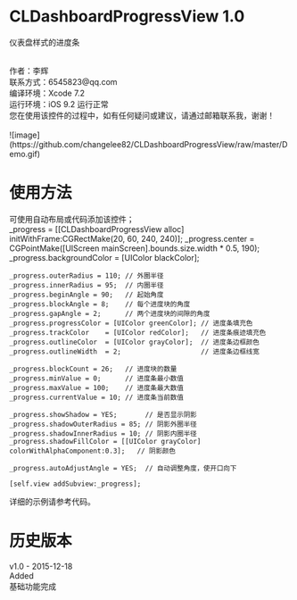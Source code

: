 # CLDashboardProgressView 1.0
仪表盘样式的进度条

<br />
作者：李辉 <br />
联系方式：6545823@qq.com <br />
编译环境：Xcode 7.2 <br />
运行环境：iOS 9.2 运行正常 <br />
您在使用该控件的过程中，如有任何疑问或建议，请通过邮箱联系我，谢谢！ <br />

<br />
![image](https://github.com/changelee82/CLDashboardProgressView/raw/master/Demo.gif)
<br />

使用方法
===============
可使用自动布局或代码添加该控件； <br />
    _progress = [[CLDashboardProgressView alloc] initWithFrame:CGRectMake(20, 60, 240, 240)];
    _progress.center = CGPointMake([UIScreen mainScreen].bounds.size.width * 0.5, 190);
    _progress.backgroundColor = [UIColor blackColor];
    
    _progress.outerRadius = 110; // 外圈半径
    _progress.innerRadius = 95;  // 内圈半径
    _progress.beginAngle = 90;   // 起始角度
    _progress.blockAngle = 8;    // 每个进度块的角度
    _progress.gapAngle = 2;      // 两个进度块的间隙的角度
    _progress.progressColor = [UIColor greenColor]; // 进度条填充色
    _progress.trackColor    = [UIColor redColor];   // 进度条痕迹填充色
    _progress.outlineColor  = [UIColor grayColor];  // 进度条边框颜色
    _progress.outlineWidth  = 2;                    // 进度条边框线宽
    
    _progress.blockCount = 26;   // 进度块的数量
    _progress.minValue = 0;      // 进度条最小数值
    _progress.maxValue = 100;    // 进度条最大数值
    _progress.currentValue = 10; // 进度条当前数值
    
    _progress.showShadow = YES;       // 是否显示阴影
    _progress.shadowOuterRadius = 85; // 阴影外圈半径
    _progress.shadowInnerRadius = 10; // 阴影内圈半径
    _progress.shadowFillColor = [[UIColor grayColor] colorWithAlphaComponent:0.3];   // 阴影颜色
    
    _progress.autoAdjustAngle = YES;  // 自动调整角度，使开口向下
    
    [self.view addSubview:_progress];
    
详细的示例请参考代码。 <br />

历史版本
===============
v1.0 - 2015-12-18 <br />
Added <br />
基础功能完成 <br />
